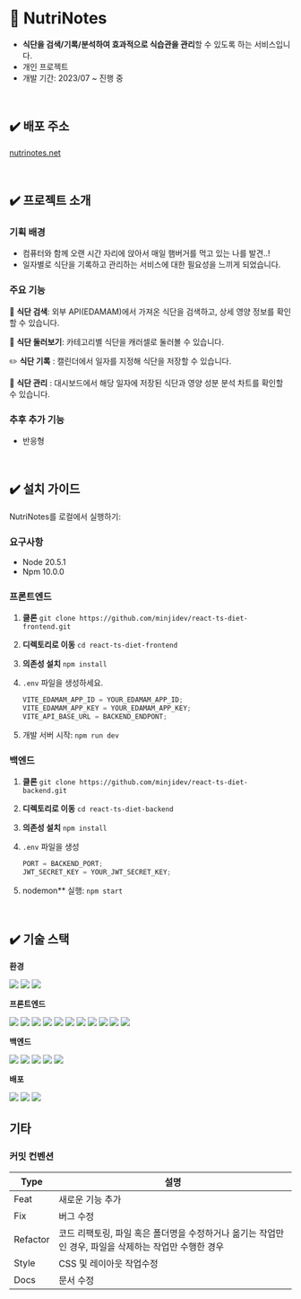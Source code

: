 # 📒 NutriNotes

- **식단을 검색/기록/분석하여 효과적으로 식습관을 관리**할 수 있도록 하는 서비스입니다.
- 개인 프로젝트
- 개발 기간: 2023/07 ~ 진행 중

 <br />

## ✔️ 배포 주소

[nutrinotes.net](https://nutrinotes.net)

 <br />

## ✔️ 프로젝트 소개

### 기획 배경

- 컴퓨터와 함께 오랜 시간 자리에 앉아서 매일 햄버거를 먹고 있는 나를 발견..!
- 일자별로 식단을 기록하고 관리하는 서비스에 대한 필요성을 느끼게 되었습니다.

### 주요 기능

🔎 **식단 검색**: 외부 API(EDAMAM)에서 가져온 식단을 검색하고, 상세 영양 정보를 확인할 수 있습니다.

🥗 **식단 둘러보기**: 카테고리별 식단을 캐러셀로 둘러볼 수 있습니다.

✏️ **식단 기록** : 캘린더에서 일자를 지정해 식단을 저장할 수 있습니다.

🧐 **식단 관리** : 대시보드에서 해당 일자에 저장된 식단과 영양 성분 분석 차트를 확인할 수 있습니다.

### 추후 추가 기능

- 반응형

 <br />

## ✔️ 설치 가이드

NutriNotes를 로컬에서 실행하기:

### 요구사항

- Node 20.5.1
- Npm 10.0.0

### 프론트엔드

1. **클론**
   `git clone https://github.com/minjidev/react-ts-diet-frontend.git`
2. **디렉토리로 이동** `cd react-ts-diet-frontend`
3. **의존성 설치** `npm install`
4. `.env` 파일을 생성하세요.

   ```jsx
   VITE_EDAMAM_APP_ID = YOUR_EDAMAM_APP_ID;
   VITE_EDAMAM_APP_KEY = YOUR_EDAMAM_APP_KEY;
   VITE_API_BASE_URL = BACKEND_ENDPONT;
   ```

5. 개발 서버 시작: `npm run dev`

### 백엔드

1. **클론** `git clone https://github.com/minjidev/react-ts-diet-backend.git`
2. **디렉토리로 이동** `cd react-ts-diet-backend`
3. **의존성 설치** `npm install`
4. `.env` 파일을 생성

   ```jsx
   PORT = BACKEND_PORT;
   JWT_SECRET_KEY = YOUR_JWT_SECRET_KEY;
   ```

5. nodemon\*\* 실행: `npm start`

 <br />

## ✔️ 기술 스택

**환경**

<img src="https://img.shields.io/badge/Visual Studio Code-007ACC?style=for-the-badge&logo=Visual Studio Code&logoColor=white">
<img src="https://img.shields.io/badge/Git-F05032?style=for-the-badge&logo=Git&logoColor=white">
<img src="https://img.shields.io/badge/GitHub-181717?style=for-the-badge&logo=GitHub&logoColor=white">

**프론트엔드**

<img src="https://img.shields.io/badge/Vite-646CFF?style=for-the-badge&logo=Vite&logoColor=white">
<img src="https://img.shields.io/badge/React-61DAFB?style=for-the-badge&logo=React&logoColor=white">
<img src="https://img.shields.io/badge/TypeScript-3178C6?style=for-the-badge&logo=TypeScript&logoColor=white">

<img src="https://img.shields.io/badge/React Router-CA4245?style=for-the-badge&logo=React Router&logoColor=white">
<img src="https://img.shields.io/badge/React Query-FF4154?style=for-the-badge&logo=React Query&logoColor=white">
<img src="https://img.shields.io/badge/Recoil-3578E5?style=for-the-badge&logo=Recoil&logoColor=white">
<img src="https://img.shields.io/badge/Axios-5A29E4?style=for-the-badge&logo=Axios&logoColor=white">
<img src="https://img.shields.io/badge/styled components-DB7093?style=for-the-badge&logo=styled-components&logoColor=white">
<img src="https://img.shields.io/badge/React Hook Form-EC5990?style=for-the-badge&logo=React Hook Form&logoColor=white">
<img src="https://img.shields.io/badge/Zod-3E67B1?style=for-the-badge&logo=Zod&logoColor=white">
<img src="https://img.shields.io/badge/Chart.js-FF6384?style=for-the-badge&logo=Chart.js&logoColor=white">

**백엔드**

<img src="https://img.shields.io/badge/Node.js-339933?style=for-the-badge&logo=Node.js&logoColor=white">
<img src="https://img.shields.io/badge/Express-000000?style=for-the-badge&logo=Express&logoColor=white">
<img src="https://img.shields.io/badge/JSON Web Tokens-000000?style=for-the-badge&logo=JSON Web Tokens&logoColor=white">
<img src="https://img.shields.io/badge/MongoDB-47A248?style=for-the-badge&logo=MongoDB&logoColor=white">
<img src="https://img.shields.io/badge/Mongoose-880000?style=for-the-badge&logo=Mongoose&logoColor=white">

**배포**

<img src="https://img.shields.io/badge/Amazon S3-569A31?style=for-the-badge&logo=Amazon S3&logoColor=white">
<img src="https://img.shields.io/badge/Amazon EC2-FF9900?style=for-the-badge&logo=Amazon EC2&logoColor=white">
<img src="https://img.shields.io/badge/Amazon Route 53-8C4FFF?style=for-the-badge&logo=Amazon Route 53&logoColor=white">

 <br />

## 기타

### 커밋 컨벤션

| Type     | 설명                                                                                                  |
| -------- | ----------------------------------------------------------------------------------------------------- |
| Feat     | 새로운 기능 추가                                                                                      |
| Fix      | 버그 수정                                                                                             |
| Refactor | 코드 리팩토링, 파일 혹은 폴더명을 수정하거나 옮기는 작업만인 경우, 파일을 삭제하는 작업만 수행한 경우 |
| Style    | CSS 및 레이아웃 작업수정                                                                              |
| Docs     | 문서 수정                                                                                             |
